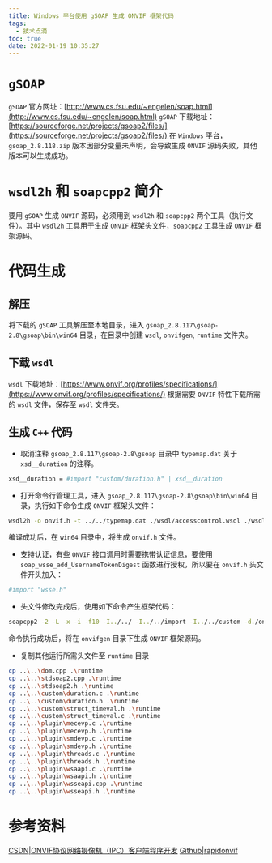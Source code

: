 ```yaml
---
title: Windows 平台使用 gSOAP 生成 ONVIF 框架代码
tags:
  - 技术点滴
toc: true
date: 2022-01-19 10:35:27
---
```

# `gSOAP` 
`gSOAP` 官方网址：[http://www.cs.fsu.edu/~engelen/soap.html](http://www.cs.fsu.edu/~engelen/soap.html)
`gSOAP` 下载地址：[https://sourceforge.net/projects/gsoap2/files/](https://sourceforge.net/projects/gsoap2/files/)
在 `Windows` 平台，`gsoap_2.8.118.zip` 版本因部分变量未声明，会导致生成 `ONVIF` 源码失败，其他版本可以生成成功。

<!--more-->
# `wsdl2h` 和 `soapcpp2` 简介

要用 `gSOAP` 生成 `ONVIF` 源码，必须用到 `wsdl2h` 和 `soapcpp2` 两个工具（执行文件）。其中 `wsdl2h` 工具用于生成 `ONVIF` 框架头文件，`soapcpp2` 工具生成 `ONVIF` 框架源码。

# 代码生成

## 解压
将下载的 `gSOAP` 工具解压至本地目录，进入 `gsoap_2.8.117\gsoap-2.8\gsoap\bin\win64` 目录，在目录中创建 `wsdl`, `onvifgen`, `runtime` 文件夹。 

## 下载 `wsdl`
`wsdl` 下载地址：[https://www.onvif.org/profiles/specifications/](https://www.onvif.org/profiles/specifications/)
根据需要 `ONVIF` 特性下载所需的 `wsdl` 文件，保存至 `wsdl` 文件夹。

## 生成 `C++` 代码
- 取消注释 `gsoap_2.8.117\gsoap-2.8\gsoap` 目录中 `typemap.dat` 关于 `xsd__duration` 的注释。
``` bash
xsd__duration = #import "custom/duration.h" | xsd__duration
```

- 打开命令行管理工具，进入 `gsoap_2.8.117\gsoap-2.8\gsoap\bin\win64` 目录，执行如下命令生成 `ONVIF` 框架头文件：
``` bash
wsdl2h -o onvif.h -t ../../typemap.dat ./wsdl/accesscontrol.wsdl ./wsdl/accessrules.wsdl ./wsdl/actionengine.wsdl ./wsdl/advancedsecurity.wsdl ./wsdl/analytics.wsdl ./wsdl/analyticsdevice.wsdl ./wsdl/appmgmt.wsdl ./wsdl/authenticationbehavior.wsdl ./wsdl/bw-2-vs-mod.wsdl ./wsdl/credential.wsdl ./wsdl/deviceio.wsdl ./wsdl/devicemgmt.wsdl ./wsdl/display.wsdl ./wsdl/display2.wsdl ./wsdl/doorcontrol.wsdl ./wsdl/event.wsdl ./wsdl/event-vs.wsdl ./wsdl/federatedsearch.wsdl ./wsdl/imaging.wsdl ./wsdl/media.wsdl ./wsdl/media2.wsdl ./wsdl/provisioning.wsdl ./wsdl/ptz.wsdl ./wsdl/receiver.wsdl ./wsdl/recording.wsdl ./wsdl/replay.wsdl ./wsdl/schedule.wsdl ./wsdl/search.wsdl ./wsdl/security.wsdl ./wsdl/thermal.wsdl ./wsdl/uplink.wsdl ./wsdl/remotediscovery.wsdl
```
编译成功后，在 `win64` 目录中，将生成 `onvif.h` 文件。

- 支持认证，有些 `ONVIF` 接口调用时需要携带认证信息，要使用 `soap_wsse_add_UsernameTokenDigest` 函数进行授权，所以要在 `onvif.h` 头文件开头加入：
``` bash
#import "wsse.h"
```

- 头文件修改完成后，使用如下命令产生框架代码：
``` bash
soapcpp2 -2 -L -x -i -f10 -I../../ -I../../import -I../../custom -d./onvifgen onvif.h
```
命令执行成功后，将在 `onvifgen` 目录下生成 `ONVIF` 框架源码。

- 复制其他运行所需头文件至 `runtime` 目录
``` bash
cp ..\..\dom.cpp .\runtime
cp ..\..\stdsoap2.cpp .\runtime
cp ..\..\stdsoap2.h .\runtime
cp ..\..\custom\duration.c .\runtime
cp ..\..\custom\duration.h .\runtime
cp ..\..\custom\struct_timeval.h .\runtime
cp ..\..\custom\struct_timeval.c .\runtime
cp ..\..\plugin\mecevp.c .\runtime
cp ..\..\plugin\mecevp.h .\runtime
cp ..\..\plugin\smdevp.c .\runtime
cp ..\..\plugin\smdevp.h .\runtime
cp ..\..\plugin\threads.c .\runtime
cp ..\..\plugin\threads.h .\runtime
cp ..\..\plugin\wsaapi.c .\runtime
cp ..\..\plugin\wsaapi.h .\runtime
cp ..\..\plugin\wsseapi.cpp .\runtime
cp ..\..\plugin\wsseapi.h .\runtime
```

# 参考资料
[CSDN|ONVIF协议网络摄像机（IPC）客户端程序开发](https://blog.csdn.net/benkaoya/article/details/72424335)
[Github|rapidonvif](https://github.com/linkingvision/rapidonvif)
